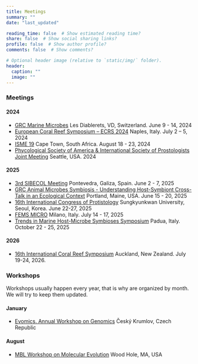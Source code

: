 ```yaml
---
title: Meetings
summary: ""
date: "last_updated"

reading_time: false  # Show estimated reading time?
share: false  # Show social sharing links?
profile: false  # Show author profile?
comments: false  # Show comments?

# Optional header image (relative to `static/img/` folder).
header:
  caption: ""
  image: ""
---
```


### Meetings

#### 2024
  * [GRC Marine Microbes](https://www.grc.org/marine-microbes-conference/2024/) Les Diablerets, VD, Switzerland. June 9 - 14, 2024
  * [European Coral Reef Symposium – ECRS 2024](https://ecrs2024.eu/) Naples, Italy. July 2 – 5, 2024
  * [ISME 19](https://isme19.isme-microbes.org/) Cape Town, South Africa. August 18 - 23,  2024
  * [Phycological Society of America & International Society of Prostologists Joint Meeting](https://www.psaalgae.org/psa-annual-meeting) Seattle, USA. 2024

#### 2025
  * [3rd SIBECOL Meeting](https://www.sibecol-aeet-meeting2025.org/) Pontevedra, Galiza, Spain. June 2 - 7, 2025
  * [GRC Animal Microbes Symbiosis - Understanding Host-Symbiont Cross-Talk in an Ecological Context](https://www.grc.org/animal-microbe-symbioses-conference/2025/) Portland, Maine, USA. June 15 - 20, 2025
  * [16th International Congress of Protistology](http://icop2025.org/register/2021/intro.html) Sungkyunkwan University, Seoul, Korea. June 22-27, 2025
  * [FEMS MICRO](https://www.femsmicro.org/) Milano, Italy. July 14 - 17, 2025
  * [Trends in Marine Host-Microbe Symbioses Symposium](https://marinesymbioses.eu/) Padua, Italy. October 22 - 25, 2025

#### 2026
  * [16th International Coral Reef Symposium](https://coralreefs.org/conferences-and-meetings/) Auckland, New Zealand. July 19-24, 2026.

### Workshops

Workshops usually happen every year, that is why are organized by month. We will try to keep them updated.

#### January
  * [Evomics. Annual Workshop on Genomics](http://evomics.org/) Český Krumlov, Czech Republic

#### August
  * [MBL Workshop on Molecular Evolution](https://www.mbl.edu/education/courses/workshop-on-molecular-evolution/) Wood Hole, MA, USA
